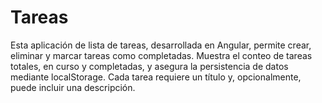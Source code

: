 # Tareas
Esta aplicación de lista de tareas, desarrollada en Angular, permite crear, eliminar y marcar tareas como completadas. Muestra el conteo de tareas totales, en curso y completadas, y asegura la persistencia de datos mediante localStorage. Cada tarea requiere un título y, opcionalmente, puede incluir una descripción.
